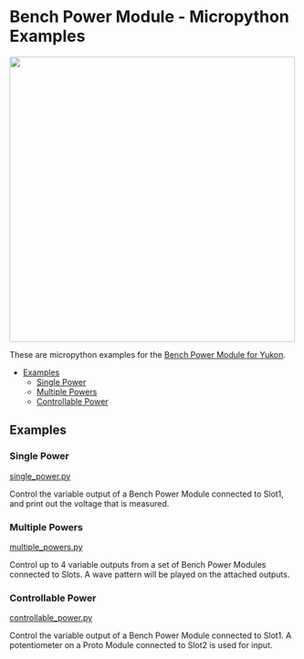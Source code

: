 # Bench Power Module - Micropython Examples <!-- omit in toc -->

<img src="https://shop.pimoroni.com/cdn/shop/files/yukon-22_1500x1500_crop_center.jpg" width="500">

These are micropython examples for the [Bench Power Module for Yukon](https://shop.pimoroni.com/products/bench-power-module-for-yukon).

- [Examples](#examples)
  - [Single Power](#single-power)
  - [Multiple Powers](#multiple-powers)
  - [Controllable Power](#controllable-power)


## Examples

### Single Power
[single_power.py](single_power.py)

Control the variable output of a Bench Power Module connected to Slot1, and print out the voltage that is measured.


### Multiple Powers
[multiple_powers.py](multiple_powers.py)

Control up to 4 variable outputs from a set of Bench Power Modules connected to Slots.
A wave pattern will be played on the attached outputs.


### Controllable Power
[controllable_power.py](controllable_power.py)

Control the variable output of a Bench Power Module connected to Slot1.
A potentiometer on a Proto Module connected to Slot2 is used for input.
